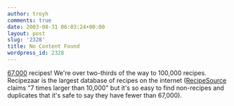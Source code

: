 ```yaml
---
author: troyh
comments: true
date: 2003-08-31 06:03:24+00:00
layout: post
slug: '2328'
title: No Content Found
wordpress_id: 2328
---
```


[67,000](http://recipezaar.com) recipes! We're over two-thirds of the way to 100,000 recipes. Recipezaar is the largest database of recipes on the internet ([RecipeSource](http://recipesource.com) claims "7 times larger than 10,000" but it's so easy to find non-recipes and duplicates that it's safe to say they have fewer than 67,000).
